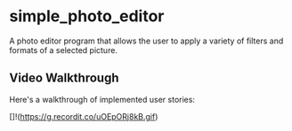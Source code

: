 # simple_photo_editor

A photo editor program that allows the user to apply a variety of filters and formats of a selected picture.

## Video Walkthrough
Here's a walkthrough of implemented user stories:

[]!(https://g.recordit.co/uOEpORj8kB.gif)


